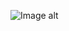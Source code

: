 ![Image alt](https://github.com/VladBoG007/My-images-in-sites-and-repositoryes/blob/main/images_prewies/img1_site36.jpg)
